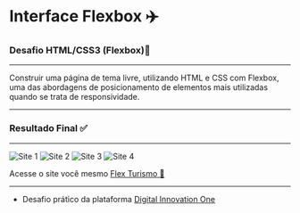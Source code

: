 # Interface Flexbox :airplane:

### Desafio HTML/CSS3 (Flexbox):round_pushpin:
***
  Construir uma página de tema livre, utilizando HTML e CSS com Flexbox, uma das abordagens de posicionamento de elementos mais utilizadas quando se trata de responsividade. 
***

### Resultado Final :white_check_mark:
***
 ![Site 1](https://github.com/ericcastroc/Dio-Bootcamp-FullStack/blob/main/Spread%20Fullstack%20Developer/Modulo%20HTML-CSS3/Flexbox/imagens/Flexbox%20Site/Img-1.png?raw=true)
 ![Site 2](https://github.com/ericcastroc/Dio-Bootcamp-FullStack/blob/main/Spread%20Fullstack%20Developer/Modulo%20HTML-CSS3/Flexbox/imagens/Flexbox%20Site/Img-2.png?raw=true)
 ![Site 3](https://github.com/ericcastroc/Dio-Bootcamp-FullStack/blob/main/Spread%20Fullstack%20Developer/Modulo%20HTML-CSS3/Flexbox/imagens/Flexbox%20Site/Img-3.png?raw=true)
 ![Site 4](https://github.com/ericcastroc/Dio-Bootcamp-FullStack/blob/main/Spread%20Fullstack%20Developer/Modulo%20HTML-CSS3/Flexbox/imagens/Flexbox%20Site/Img-4.png?raw=true)

   Acesse o site você mesmo [Flex Turismo :beginner:](https://ericcastroc.github.io/Dio-Bootcamp-FullStack/Spread%20Fullstack%20Developer/Modulo%20HTML-CSS3/Flexbox/#quem-somos)
***
- Desafio prático da plataforma [Digital Innovation One](https://web.digitalinnovation.one/home "Digital Innovation One")
